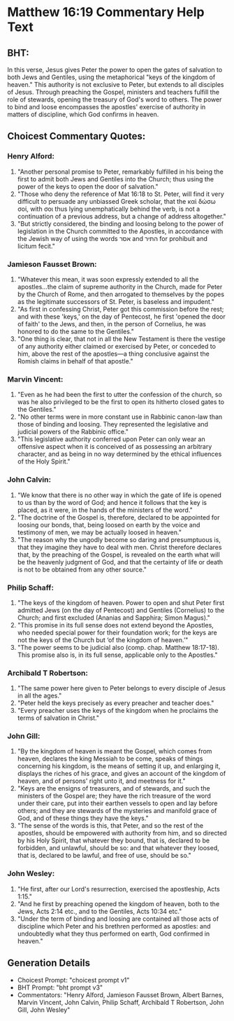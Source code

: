 # Matthew 16:19 Commentary Help Text

## BHT:
In this verse, Jesus gives Peter the power to open the gates of salvation to both Jews and Gentiles, using the metaphorical "keys of the kingdom of heaven." This authority is not exclusive to Peter, but extends to all disciples of Jesus. Through preaching the Gospel, ministers and teachers fulfill the role of stewards, opening the treasury of God's word to others. The power to bind and loose encompasses the apostles' exercise of authority in matters of discipline, which God confirms in heaven.

## Choicest Commentary Quotes:
### Henry Alford:
1. "Another personal promise to Peter, remarkably fulfilled in his being the first to admit both Jews and Gentiles into the Church; thus using the power of the keys to open the door of salvation."
2. "Those who deny the reference of Mat 16:18 to St. Peter, will find it very difficult to persuade any unbiassed Greek scholar, that the καὶ δώσω σοί, with σοι thus lying unemphatically behind the verb, is not a continuation of a previous address, but a change of address altogether."
3. "But strictly considered, the binding and loosing belong to the power of legislation in the Church committed to the Apostles, in accordance with the Jewish way of using the words אסר and התיר for prohibuit and licitum fecit."

### Jamieson Fausset Brown:
1. "Whatever this mean, it was soon expressly extended to all the apostles...the claim of supreme authority in the Church, made for Peter by the Church of Rome, and then arrogated to themselves by the popes as the legitimate successors of St. Peter, is baseless and impudent."
2. "As first in confessing Christ, Peter got this commission before the rest; and with these 'keys,' on the day of Pentecost, he first 'opened the door of faith' to the Jews, and then, in the person of Cornelius, he was honored to do the same to the Gentiles."
3. "One thing is clear, that not in all the New Testament is there the vestige of any authority either claimed or exercised by Peter, or conceded to him, above the rest of the apostles—a thing conclusive against the Romish claims in behalf of that apostle."

### Marvin Vincent:
1. "Even as he had been the first to utter the confession of the church, so was he also privileged to be the first to open its hitherto closed gates to the Gentiles." 
2. "No other terms were in more constant use in Rabbinic canon-law than those of binding and loosing. They represented the legislative and judicial powers of the Rabbinic office." 
3. "This legislative authority conferred upon Peter can only wear an offensive aspect when it is conceived of as possessing an arbitrary character, and as being in no way determined by the ethical influences of the Holy Spirit."

### John Calvin:
1. "We know that there is no other way in which the gate of life is opened to us than by the word of God; and hence it follows that the key is placed, as it were, in the hands of the ministers of the word."
2. "The doctrine of the Gospel is, therefore, declared to be appointed for loosing our bonds, that, being loosed on earth by the voice and testimony of men, we may be actually loosed in heaven."
3. "The reason why the ungodly become so daring and presumptuous is, that they imagine they have to deal with men. Christ therefore declares that, by the preaching of the Gospel, is revealed on the earth what will be the heavenly judgment of God, and that the certainty of life or death is not to be obtained from any other source."

### Philip Schaff:
1. "The keys of the kingdom of heaven. Power to open and shut Peter first admitted Jews (on the day of Pentecost) and Gentiles (Cornelius) to the Church; and first excluded (Ananias and Sapphira; Simon Magus)."
2. "This promise in its full sense does not extend beyond the Apostles, who needed special power for their foundation work; for the keys are not the keys of the Church but ‘of the kingdom of heaven.’"
3. "The power seems to be judicial also (comp. chap. Matthew 18:17-18). This promise also is, in its full sense, applicable only to the Apostles."

### Archibald T Robertson:
1. "The same power here given to Peter belongs to every disciple of Jesus in all the ages."
2. "Peter held the keys precisely as every preacher and teacher does."
3. "Every preacher uses the keys of the kingdom when he proclaims the terms of salvation in Christ."

### John Gill:
1. "By the kingdom of heaven is meant the Gospel, which comes from heaven, declares the king Messiah to be come, speaks of things concerning his kingdom, is the means of setting it up, and enlarging it, displays the riches of his grace, and gives an account of the kingdom of heaven, and of persons' right unto it, and meetness for it."
2. "Keys are the ensigns of treasurers, and of stewards, and such the ministers of the Gospel are; they have the rich treasure of the word under their care, put into their earthen vessels to open and lay before others; and they are stewards of the mysteries and manifold grace of God, and of these things they have the keys."
3. "The sense of the words is this, that Peter, and so the rest of the apostles, should be empowered with authority from him, and so directed by his Holy Spirit, that whatever they bound, that is, declared to be forbidden, and unlawful, should be so: and that whatever they loosed, that is, declared to be lawful, and free of use, should be so."

### John Wesley:
1. "He first, after our Lord's resurrection, exercised the apostleship, Acts 1:15."
2. "And he first by preaching opened the kingdom of heaven, both to the Jews, Acts 2:14 etc., and to the Gentiles, Acts 10:34 etc."
3. "Under the term of binding and loosing are contained all those acts of discipline which Peter and his brethren performed as apostles: and undoubtedly what they thus performed on earth, God confirmed in heaven."


## Generation Details
- Choicest Prompt: "choicest prompt v1"
- BHT Prompt: "bht prompt v3"
- Commentators: "Henry Alford, Jamieson Fausset Brown, Albert Barnes, Marvin Vincent, John Calvin, Philip Schaff, Archibald T Robertson, John Gill, John Wesley"
